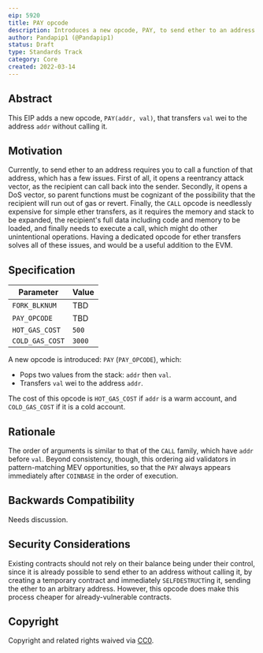 ```yaml
---
eip: 5920
title: PAY opcode
description: Introduces a new opcode, PAY, to send ether to an address without calling it
author: Pandapip1 (@Pandapip1)
status: Draft
type: Standards Track
category: Core
created: 2022-03-14
---
```


## Abstract

This EIP adds a new opcode, `PAY(addr, val)`, that transfers `val` wei to the address `addr` without calling it.

## Motivation

Currently, to send ether to an address requires you to call a function of that address, which has a few issues. First of all, it opens a reentrancy attack vector, as the recipient can call back into the sender. Secondly, it opens a DoS vector, so parent functions must be cognizant of the possibility that the recipient will run out of gas or revert. Finally, the `CALL` opcode is needlessly expensive for simple ether transfers, as it requires the memory and stack to be expanded, the recipient's full data including code and memory to be loaded, and finally needs to execute a call, which might do other unintentional operations. Having a dedicated opcode for ether transfers solves all of these issues, and would be a useful addition to the EVM.

## Specification

| Parameter | Value |
| - | - |
| `FORK_BLKNUM` | TBD |
| `PAY_OPCODE` | TBD |
| `HOT_GAS_COST` | `500` |
| `COLD_GAS_COST` | `3000` |

A new opcode is introduced: `PAY` (`PAY_OPCODE`), which:

- Pops two values from the stack: `addr` then `val`.
- Transfers `val` wei to the address `addr`.

The cost of this opcode is `HOT_GAS_COST` if `addr` is a warm account, and `COLD_GAS_COST` if it is a cold account.

## Rationale

The order of arguments is similar to that of the `CALL` family, which have `addr` before `val`. Beyond consistency, though, this ordering aid validators in pattern-matching MEV opportunities, so that the `PAY` always appears immediately after `COINBASE` in the order of execution.

## Backwards Compatibility

Needs discussion.

## Security Considerations

Existing contracts should not rely on their balance being under their control, since it is already possible to send ether to an address without calling it, by creating a temporary contract and immediately `SELFDESTRUCT`ing it, sending the ether to an arbitrary address. However, this opcode does make this process cheaper for already-vulnerable contracts.

## Copyright

Copyright and related rights waived via [CC0](../LICENSE.md).
